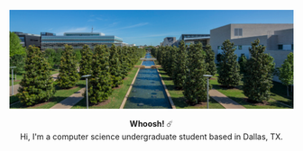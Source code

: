 ![header image](/utdallas.jpg)
<p align="center">
  <b> Whoosh! </b>☄️<br>
  Hi, I'm a computer science undergraduate student based in Dallas, TX.<br><br>
<!--   🌱 I’m currently learning C++<br>
  👯 I’m looking to collaborate on beginner projects<br> -->
</p>
